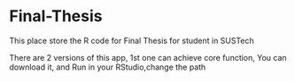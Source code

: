# Final-Thesis
This place store the R code for Final Thesis for student in SUSTech

There are 2 versions of this app, 1st one can achieve core function,
You can download it, and Run in your RStudio,change the path
